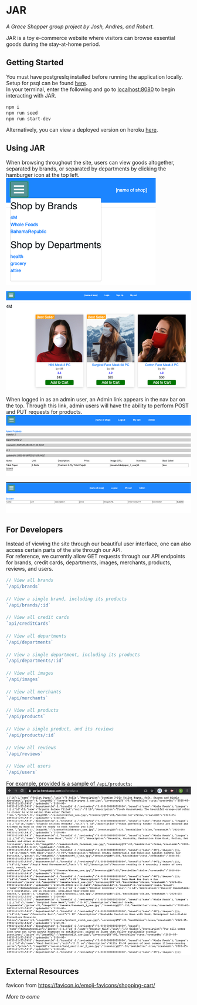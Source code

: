 # JAR

_A Grace Shopper group project by Josh, Andres, and Robert._

JAR is a toy e-commerce website where visitors can browse essential goods during the stay-at-home period.

## Getting Started

You must have postgreslq installed before running the application locally. Setup for psql can be found [here](https://postgresapp.com/).<br>
In your terminal, enter the following and go to [localhost:8080](http://localhost:8080/) to begin interacting with JAR.

```
npm i
npm run seed
npm run start-dev
```

Alternatively, you can view a deployed version on heroku [here](https://gs-jar.herokuapp.com/).

## Using JAR

When browsing throughout the site, users can view goods altogether, separated by brands, or separated by departments by clicking the hamburger icon at the top left.
![dropdown](./readme_images/dropdown.png)

![4M](./readme_images/4M.png)

When logged in as an admin user, an Admin link appears in the nav bar on the top. Through this link, admin users will have the ability to perform POST and PUT requests for products.
![productUpdate](./readme_images/adminProductUpdate.png)

![productCreate](./readme_images/adminProductCreate.png)

## For Developers

Instead of viewing the site through our beautiful user interface, one can also access certain parts of the site through our API.<br />
For reference, we currently allow GET requests through our API endpoints for brands, credit cards, departments, images, merchants, products, reviews, and users.

```javascript
// View all brands
`/api/brands`

// View a single brand, including its products
`/api/brands/:id`

// View all credit cards
`api/creditCards`

// View all departments
`/api/departments`

// View a single department, including its products
`/api/departments/:id`

// View all images
`/api/images`

// View all merchants
`/api/merchants`

// View all products
`/api/products`

// View a single product, and its reviews
`/api/products/:id`

// View all reviews
`/api/reviews`

// View all users
`/api/users`
```

For example, provided is a sample of `/api/products`:
![productsAPI](./readme_images/productsAPI.png)

## External Resources

favicon from https://favicon.io/emoji-favicons/shopping-cart/

_More to come_

